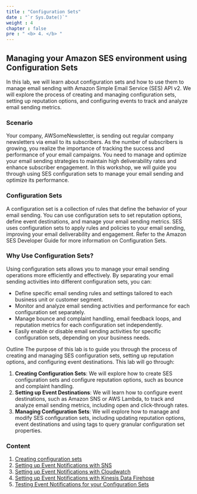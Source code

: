 ```yaml
---
title : "Configuration Sets"
date : "`r Sys.Date()`"
weight : 4
chapter : false
pre : " <b> 4. </b> "
---
```


## Managing your Amazon SES environment using Configuration Sets

In this lab, we will learn about configuration sets and how to use them to manage email sending with Amazon Simple Email Service (SES) API v2. We will explore the process of creating and managing configuration sets, setting up reputation options, and configuring events to track and analyze email sending metrics.

### Scenario
Your company, AWSomeNewsletter, is sending out regular company newsletters via email to its subscribers. As the number of subscribers is growing, you realize the importance of tracking the success and performance of your email campaigns. You need to manage and optimize your email sending strategies to maintain high deliverability rates and enhance subscriber engagement. In this workshop, we will guide you through using SES configuration sets to manage your email sending and optimize its performance.

### Configuration Sets
A configuration set is a collection of rules that define the behavior of your email sending. You can use configuration sets to set reputation options, define event destinations, and manage your email sending metrics. SES uses configuration sets to apply rules and policies to your email sending, improving your email deliverability and engagement. Refer to the Amazon SES Developer Guide  for more information on Configuration Sets.

### Why Use Configuration Sets?
Using configuration sets allows you to manage your email sending operations more efficiently and effectively. By separating your email sending activities into different configuration sets, you can:

- Define specific email sending rules and settings tailored to each business unit or customer segment.
- Monitor and analyze email sending activities and performance for each configuration set separately.
- Manage bounce and complaint handling, email feedback loops, and reputation metrics for each configuration set independently.
- Easily enable or disable email sending activities for specific configuration sets, depending on your business needs.

Outline
The purpose of this lab is to guide you through the process of creating and managing SES configuration sets, setting up reputation options, and configuring event destinations. This lab will go through:

1. **Creating Configuration Sets**: We will explore how to create SES configuration sets and configure reputation options, such as bounce and complaint handling.
2. **Setting up Event Destinations**: We will learn how to configure event destinations, such as Amazon SNS or AWS Lambda, to track and analyze email sending metrics, including open and click-through rates.
3. **Managing Configuration Sets**: We will explore how to manage and modify SES configuration sets, including updating reputation options, event destinations and using tags to query granular configuration set properties.

### Content

1. [Creating configuration sets](4.1-configuration-set-create/)
2. [Setting up Event Notifications with SNS](4.2-event-notification-with-sns/)
3. [Setting up Event Notifications with Cloudwatch](4.3-event-notification-with-cloudwatch/)
4. [Setting up Event Notifications with Kinesis Data Firehose](4.4.-event-notification-with-kinesis/)
5. [Testing Event Notifications for your Configuration Sets](4.5.-test-event-notification/)
